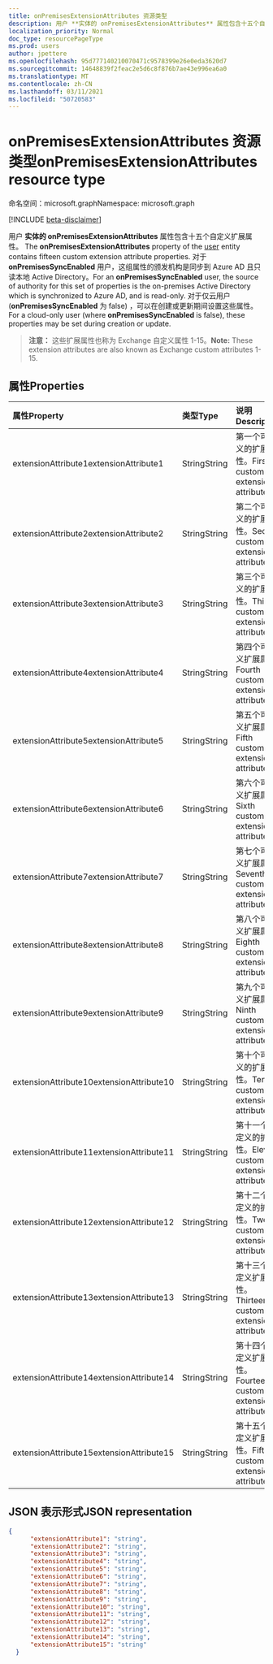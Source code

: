 ```yaml
---
title: onPremisesExtensionAttributes 资源类型
description: 用户 **实体的 onPremisesExtensionAttributes** 属性包含十五个自定义扩展属性。
localization_priority: Normal
doc_type: resourcePageType
ms.prod: users
author: jpettere
ms.openlocfilehash: 95d777140210070471c9578399e26e0eda3620d7
ms.sourcegitcommit: 14648839f2feac2e5d6c8f876b7ae43e996ea6a0
ms.translationtype: MT
ms.contentlocale: zh-CN
ms.lasthandoff: 03/11/2021
ms.locfileid: "50720583"
---
```

# <a name="onpremisesextensionattributes-resource-type"></a><span data-ttu-id="aa9ae-103">onPremisesExtensionAttributes 资源类型</span><span class="sxs-lookup"><span data-stu-id="aa9ae-103">onPremisesExtensionAttributes resource type</span></span>

<span data-ttu-id="aa9ae-104">命名空间：microsoft.graph</span><span class="sxs-lookup"><span data-stu-id="aa9ae-104">Namespace: microsoft.graph</span></span>

[!INCLUDE [beta-disclaimer](../../includes/beta-disclaimer.md)]

<span data-ttu-id="aa9ae-105">用户 **实体的 onPremisesExtensionAttributes** 属性包含十五个自定义扩展属性。 [](user.md)</span><span class="sxs-lookup"><span data-stu-id="aa9ae-105">The **onPremisesExtensionAttributes** property of the [user](user.md) entity contains fifteen custom extension attribute properties.</span></span> <span data-ttu-id="aa9ae-106">对于 **onPremisesSyncEnabled** 用户，这组属性的颁发机构是同步到 Azure AD 且只读本地 Active Directory。</span><span class="sxs-lookup"><span data-stu-id="aa9ae-106">For an **onPremisesSyncEnabled** user, the source of authority for this set of properties is the on-premises Active Directory which is synchronized to Azure AD, and is read-only.</span></span> <span data-ttu-id="aa9ae-107">对于仅云用户 (**onPremisesSyncEnabled** 为 false) ，可以在创建或更新期间设置这些属性。</span><span class="sxs-lookup"><span data-stu-id="aa9ae-107">For a cloud-only user (where **onPremisesSyncEnabled** is false), these properties may be set during creation or update.</span></span>

> <span data-ttu-id="aa9ae-108">**注意：** 这些扩展属性也称为 Exchange 自定义属性 1-15。</span><span class="sxs-lookup"><span data-stu-id="aa9ae-108">**Note:** These extension attributes are also known as Exchange custom attributes 1-15.</span></span>


## <a name="properties"></a><span data-ttu-id="aa9ae-109">属性</span><span class="sxs-lookup"><span data-stu-id="aa9ae-109">Properties</span></span>
| <span data-ttu-id="aa9ae-110">属性</span><span class="sxs-lookup"><span data-stu-id="aa9ae-110">Property</span></span>     | <span data-ttu-id="aa9ae-111">类型</span><span class="sxs-lookup"><span data-stu-id="aa9ae-111">Type</span></span>   |<span data-ttu-id="aa9ae-112">说明</span><span class="sxs-lookup"><span data-stu-id="aa9ae-112">Description</span></span>|
|:---------------|:--------|:----------|
|<span data-ttu-id="aa9ae-113">extensionAttribute1</span><span class="sxs-lookup"><span data-stu-id="aa9ae-113">extensionAttribute1</span></span>|<span data-ttu-id="aa9ae-114">String</span><span class="sxs-lookup"><span data-stu-id="aa9ae-114">String</span></span>| <span data-ttu-id="aa9ae-115">第一个可自定义的扩展属性。</span><span class="sxs-lookup"><span data-stu-id="aa9ae-115">First customizable extension attribute.</span></span> |
|<span data-ttu-id="aa9ae-116">extensionAttribute2</span><span class="sxs-lookup"><span data-stu-id="aa9ae-116">extensionAttribute2</span></span>|<span data-ttu-id="aa9ae-117">String</span><span class="sxs-lookup"><span data-stu-id="aa9ae-117">String</span></span>| <span data-ttu-id="aa9ae-118">第二个可自定义的扩展属性。</span><span class="sxs-lookup"><span data-stu-id="aa9ae-118">Second customizable extension attribute.</span></span> |
|<span data-ttu-id="aa9ae-119">extensionAttribute3</span><span class="sxs-lookup"><span data-stu-id="aa9ae-119">extensionAttribute3</span></span>|<span data-ttu-id="aa9ae-120">String</span><span class="sxs-lookup"><span data-stu-id="aa9ae-120">String</span></span>| <span data-ttu-id="aa9ae-121">第三个可自定义的扩展属性。</span><span class="sxs-lookup"><span data-stu-id="aa9ae-121">Third customizable extension attribute.</span></span> |
|<span data-ttu-id="aa9ae-122">extensionAttribute4</span><span class="sxs-lookup"><span data-stu-id="aa9ae-122">extensionAttribute4</span></span>|<span data-ttu-id="aa9ae-123">String</span><span class="sxs-lookup"><span data-stu-id="aa9ae-123">String</span></span>| <span data-ttu-id="aa9ae-124">第四个可自定义扩展属性。</span><span class="sxs-lookup"><span data-stu-id="aa9ae-124">Fourth customizable extension attribute.</span></span> |
|<span data-ttu-id="aa9ae-125">extensionAttribute5</span><span class="sxs-lookup"><span data-stu-id="aa9ae-125">extensionAttribute5</span></span>|<span data-ttu-id="aa9ae-126">String</span><span class="sxs-lookup"><span data-stu-id="aa9ae-126">String</span></span>| <span data-ttu-id="aa9ae-127">第五个可自定义扩展属性。</span><span class="sxs-lookup"><span data-stu-id="aa9ae-127">Fifth customizable extension attribute.</span></span> |
|<span data-ttu-id="aa9ae-128">extensionAttribute6</span><span class="sxs-lookup"><span data-stu-id="aa9ae-128">extensionAttribute6</span></span>|<span data-ttu-id="aa9ae-129">String</span><span class="sxs-lookup"><span data-stu-id="aa9ae-129">String</span></span>| <span data-ttu-id="aa9ae-130">第六个可自定义扩展属性。</span><span class="sxs-lookup"><span data-stu-id="aa9ae-130">Sixth customizable extension attribute.</span></span> |
|<span data-ttu-id="aa9ae-131">extensionAttribute7</span><span class="sxs-lookup"><span data-stu-id="aa9ae-131">extensionAttribute7</span></span>|<span data-ttu-id="aa9ae-132">String</span><span class="sxs-lookup"><span data-stu-id="aa9ae-132">String</span></span>| <span data-ttu-id="aa9ae-133">第七个可自定义扩展属性。</span><span class="sxs-lookup"><span data-stu-id="aa9ae-133">Seventh customizable extension attribute.</span></span> |
|<span data-ttu-id="aa9ae-134">extensionAttribute8</span><span class="sxs-lookup"><span data-stu-id="aa9ae-134">extensionAttribute8</span></span>|<span data-ttu-id="aa9ae-135">String</span><span class="sxs-lookup"><span data-stu-id="aa9ae-135">String</span></span>| <span data-ttu-id="aa9ae-136">第八个可自定义扩展属性。</span><span class="sxs-lookup"><span data-stu-id="aa9ae-136">Eighth customizable extension attribute.</span></span> |
|<span data-ttu-id="aa9ae-137">extensionAttribute9</span><span class="sxs-lookup"><span data-stu-id="aa9ae-137">extensionAttribute9</span></span>|<span data-ttu-id="aa9ae-138">String</span><span class="sxs-lookup"><span data-stu-id="aa9ae-138">String</span></span>| <span data-ttu-id="aa9ae-139">第九个可自定义扩展属性。</span><span class="sxs-lookup"><span data-stu-id="aa9ae-139">Ninth customizable extension attribute.</span></span> |
|<span data-ttu-id="aa9ae-140">extensionAttribute10</span><span class="sxs-lookup"><span data-stu-id="aa9ae-140">extensionAttribute10</span></span>|<span data-ttu-id="aa9ae-141">String</span><span class="sxs-lookup"><span data-stu-id="aa9ae-141">String</span></span>| <span data-ttu-id="aa9ae-142">第十个可自定义的扩展属性。</span><span class="sxs-lookup"><span data-stu-id="aa9ae-142">Tenth customizable extension attribute.</span></span> |
|<span data-ttu-id="aa9ae-143">extensionAttribute11</span><span class="sxs-lookup"><span data-stu-id="aa9ae-143">extensionAttribute11</span></span>|<span data-ttu-id="aa9ae-144">String</span><span class="sxs-lookup"><span data-stu-id="aa9ae-144">String</span></span>| <span data-ttu-id="aa9ae-145">第十一个可自定义的扩展属性。</span><span class="sxs-lookup"><span data-stu-id="aa9ae-145">Eleventh customizable extension attribute.</span></span> |
|<span data-ttu-id="aa9ae-146">extensionAttribute12</span><span class="sxs-lookup"><span data-stu-id="aa9ae-146">extensionAttribute12</span></span>|<span data-ttu-id="aa9ae-147">String</span><span class="sxs-lookup"><span data-stu-id="aa9ae-147">String</span></span>| <span data-ttu-id="aa9ae-148">第十二个可自定义的扩展属性。</span><span class="sxs-lookup"><span data-stu-id="aa9ae-148">Twelfth customizable extension attribute.</span></span> |
|<span data-ttu-id="aa9ae-149">extensionAttribute13</span><span class="sxs-lookup"><span data-stu-id="aa9ae-149">extensionAttribute13</span></span>|<span data-ttu-id="aa9ae-150">String</span><span class="sxs-lookup"><span data-stu-id="aa9ae-150">String</span></span>| <span data-ttu-id="aa9ae-151">第十三个可自定义扩展属性。</span><span class="sxs-lookup"><span data-stu-id="aa9ae-151">Thirteenth customizable extension attribute.</span></span> |
|<span data-ttu-id="aa9ae-152">extensionAttribute14</span><span class="sxs-lookup"><span data-stu-id="aa9ae-152">extensionAttribute14</span></span>|<span data-ttu-id="aa9ae-153">String</span><span class="sxs-lookup"><span data-stu-id="aa9ae-153">String</span></span>| <span data-ttu-id="aa9ae-154">第十四个可自定义扩展属性。</span><span class="sxs-lookup"><span data-stu-id="aa9ae-154">Fourteenth customizable extension attribute.</span></span> |
|<span data-ttu-id="aa9ae-155">extensionAttribute15</span><span class="sxs-lookup"><span data-stu-id="aa9ae-155">extensionAttribute15</span></span>|<span data-ttu-id="aa9ae-156">String</span><span class="sxs-lookup"><span data-stu-id="aa9ae-156">String</span></span>| <span data-ttu-id="aa9ae-157">第十五个可自定义扩展属性。</span><span class="sxs-lookup"><span data-stu-id="aa9ae-157">Fifteenth customizable extension attribute.</span></span> |

## <a name="json-representation"></a><span data-ttu-id="aa9ae-158">JSON 表示形式</span><span class="sxs-lookup"><span data-stu-id="aa9ae-158">JSON representation</span></span>

<!-- {
  "blockType": "resource",
  "optionalProperties": [

  ],
  "@odata.type": "microsoft.graph.onPremisesExtensionAttributes"
}-->


```json
{
      "extensionAttribute1": "string",
      "extensionAttribute2": "string",
      "extensionAttribute3": "string",
      "extensionAttribute4": "string",
      "extensionAttribute5": "string",
      "extensionAttribute6": "string",
      "extensionAttribute7": "string",
      "extensionAttribute8": "string",
      "extensionAttribute9": "string",
      "extensionAttribute10": "string",
      "extensionAttribute11": "string",
      "extensionAttribute12": "string",
      "extensionAttribute13": "string",
      "extensionAttribute14": "string",
      "extensionAttribute15": "string"
  }

```


<!-- uuid: 8fcb5dbc-d5aa-4681-8e31-b001d5168d79
2015-10-25 14:57:30 UTC -->
<!--
{
  "type": "#page.annotation",
  "description": "onPremisesExtensionAttributes resource",
  "keywords": "",
  "section": "documentation",
  "tocPath": "",
  "suppressions": []
}
-->



